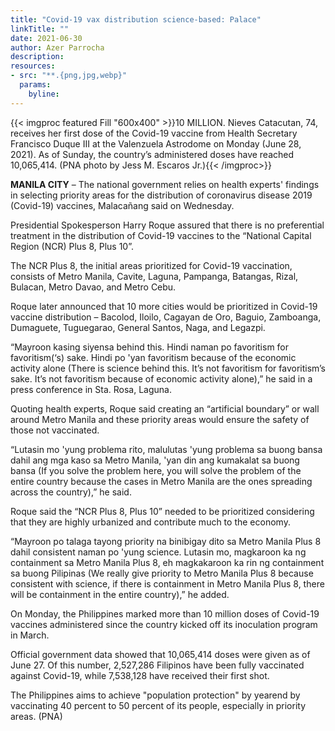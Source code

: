 ```yaml
---
title: "Covid-19 vax distribution science-based: Palace"
linkTitle: ""
date: 2021-06-30
author: Azer Parrocha
description:
resources:
- src: "**.{png,jpg,webp}"
  params:
    byline: 
---
```

{{< imgproc featured Fill "600x400" >}}10 MILLION. Nieves Catacutan, 74, receives her first dose of the Covid-19 vaccine from Health Secretary Francisco Duque III at the Valenzuela Astrodome on Monday (June 28, 2021). As of Sunday, the country’s administered doses have reached 10,065,414. (PNA photo by Jess M. Escaros Jr.){{< /imgproc>}}

**MANILA CITY** –  The national government relies on health experts' findings in selecting priority areas for the distribution of coronavirus disease 2019 (Covid-19) vaccines, Malacañang said on Wednesday.

Presidential Spokesperson Harry Roque assured that there is no preferential treatment in the distribution of Covid-19 vaccines to the “National Capital Region (NCR) Plus 8, Plus 10”.

The NCR Plus 8, the initial areas prioritized for Covid-19 vaccination, consists of Metro Manila, Cavite, Laguna, Pampanga, Batangas, Rizal, Bulacan, Metro Davao, and Metro Cebu.

Roque later announced that 10 more cities would be prioritized in Covid-19 vaccine distribution – Bacolod, Iloilo, Cagayan de Oro, Baguio, Zamboanga, Dumaguete, Tuguegarao, General Santos, Naga, and Legazpi.

“Mayroon kasing siyensa behind this. Hindi naman po favoritism for favoritism(‘s) sake. Hindi po 'yan favoritism because of the economic activity alone (There is science behind this. It’s not favoritism for favoritism’s sake. It’s not favoritism because of economic activity alone),” he said in a press conference in Sta. Rosa, Laguna.

Quoting health experts, Roque said creating an “artificial boundary” or wall around Metro Manila and these priority areas would ensure the safety of those not vaccinated.

“Lutasin mo 'yung problema rito, malulutas 'yung problema sa buong bansa dahil ang mga kaso sa Metro Manila, 'yan din ang kumakalat sa buong bansa (If you solve the problem here, you will solve the problem of the entire country because the cases in Metro Manila are the ones spreading across the country),” he said.

Roque said the “NCR Plus 8, Plus 10” needed to be prioritized considering that they are highly urbanized and contribute much to the economy.

“Mayroon po talaga tayong priority na binibigay dito sa Metro Manila Plus 8 dahil consistent naman po 'yung science. Lutasin mo, magkaroon ka ng containment sa Metro Manila Plus 8, eh magkakaroon ka rin ng containment sa buong Pilipinas (We really give priority to Metro Manila Plus 8 because consistent with science, if there is containment in Metro Manila Plus 8, there will be containment in the entire country),” he added.

On Monday, the Philippines marked more than 10 million doses of Covid-19 vaccines administered since the country kicked off its inoculation program in March.

Official government data showed that 10,065,414 doses were given as of June 27. Of this number, 2,527,286 Filipinos have been fully vaccinated against Covid-19, while 7,538,128 have received their first shot.

The Philippines aims to achieve "population protection" by yearend by vaccinating 40 percent to 50 percent of its people, especially in priority areas. (PNA)